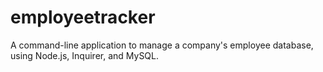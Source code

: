 # employeetracker
A command-line application to manage a company's employee database, using Node.js, Inquirer, and MySQL.
